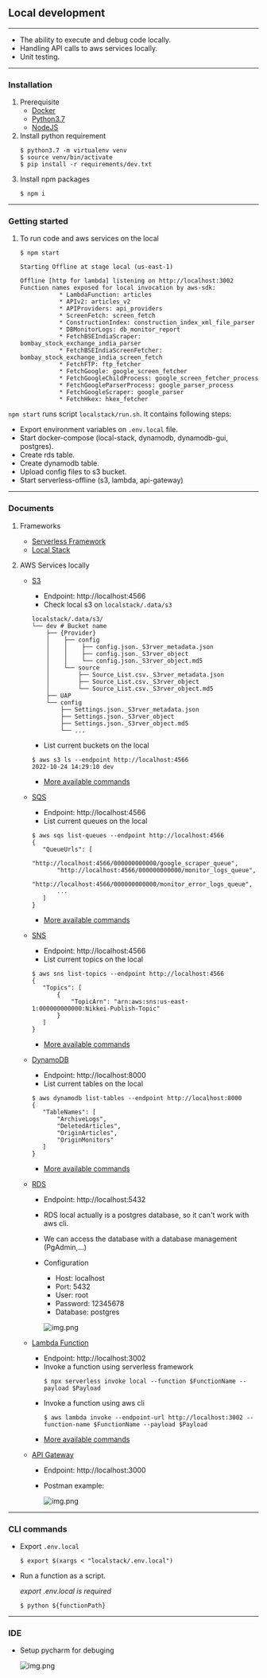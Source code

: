## Local development

---
- The ability to execute and debug code locally.
- Handling API calls to aws services locally.
- Unit testing.

---
### Installation

1. Prerequisite
   - [Docker](https://docs.docker.com/get-docker/)
   - [Python3.7](https://www.python.org/downloads/)
   - [NodeJS](https://nodejs.org/en/download/)
2. Install python requirement
    ```shell
    $ python3.7 -m virtualenv venv
    $ source venv/bin/activate
    $ pip install -r requirements/dev.txt
    ```
3. Install npm packages
    ```shell
    $ npm i
    ```
---
### Getting started
1. To run code and aws services on the local
    ```shell
    $ npm start

   Starting Offline at stage local (us-east-1)

    Offline [http for lambda] listening on http://localhost:3002
    Function names exposed for local invocation by aws-sdk:
               * LambdaFunction: articles
               * APIv2: articles_v2
               * APIProviders: api_providers
               * ScreenFetch: screen_fetch
               * ConstructionIndex: construction_index_xml_file_parser
               * DBMonitorLogs: db_monitor_report
               * FetchBSEIndiaScraper: bombay_stock_exchange_india_parser
               * FetchBSEIndiaScreenFetcher: bombay_stock_exchange_india_screen_fetch
               * FetchFTP: ftp_fetcher
               * FetchGoogle: google_screen_fetcher
               * FetchGoogleChildProcess: google_screen_fetcher_process
               * FetchGoogleParserProcess: google_parser_process
               * FetchGoogleScraper: google_parser
               * FetchHkex: hkex_fetcher
    ```
  `npm start` runs script `localstack/run.sh`. It contains following steps:
   - Export environment variables on `.env.local` file.
   - Start docker-compose (local-stack, dynamodb, dynamodb-gui, postgres).
   - Create rds table.
   - Create dynamodb table.
   - Upload config files to s3 bucket.
   - Start serverless-offline (s3, lambda, api-gateway)

---
### Documents
1. Frameworks
   - [Serverless Framework](https://www.serverless.com/plugins/serverless-offline)
   - [Local Stack](https://github.com/localstack/localstack)

2. AWS Services locally
   - [S3](https://docs.localstack.cloud/user-guide/aws/s3/)
     - Endpoint: http://localhost:4566
     - Check local s3 on `localstack/.data/s3`
     ```shell
     localstack/.data/s3/
     └── dev # Bucket name
         ├── {Provider}
         │    ├── config
         │    │    ├── config.json._S3rver_metadata.json
         │    │    ├── config.json._S3rver_object
         │    │    └── config.json._S3rver_object.md5
         │    └── source
         │        ├── Source_List.csv._S3rver_metadata.json
         │        ├── Source_List.csv._S3rver_object
         │        └── Source_List.csv._S3rver_object.md5
         ├── UAP
         └── config
             ├── Settings.json._S3rver_metadata.json
             ├── Settings.json._S3rver_object
             ├── Settings.json._S3rver_object.md5
             └── ...
     ```
     - List current buckets on the local
     ```shell
     $ aws s3 ls --endpoint http://localhost:4566
     2022-10-24 14:29:10 dev
     ```
     - [More available commands](https://docs.aws.amazon.com/cli/latest/reference/s3/index.html)
   - [SQS](https://docs.localstack.cloud/user-guide/aws/sqs/)
     - Endpoint: http://localhost:4566
     - List current queues on the local
     ```shell
     $ aws sqs list-queues --endpoint http://localhost:4566
     {
        "QueueUrls": [
            "http://localhost:4566/000000000000/google_scraper_queue",
            "http://localhost:4566/000000000000/monitor_logs_queue",
            "http://localhost:4566/000000000000/monitor_error_logs_queue",
            ...
        ]
     }
     ```
     - [More available commands](https://docs.aws.amazon.com/cli/latest/reference/sqs/index.html)
   - [SNS](https://docs.localstack.cloud/user-guide/aws/sns/)
     - Endpoint: http://localhost:4566
     - List current topics on the local
     ```shell
     $ aws sns list-topics --endpoint http://localhost:4566
     {
        "Topics": [
            {
                "TopicArn": "arn:aws:sns:us-east-1:000000000000:Nikkei-Publish-Topic"
            }
        ]
     }
     ```
     - [More available commands](https://docs.aws.amazon.com/cli/latest/reference/sns/index.html)
   - [DynamoDB](https://hub.docker.com/r/amazon/dynamodb-local/)
     - Endpoint: http://localhost:8000
     - List current tables on the local
     ```shell
     $ aws dynamodb list-tables --endpoint http://localhost:8000
     {
        "TableNames": [
            "ArchiveLogs",
            "DeletedArticles",
            "OriginArticles",
            "OriginMonitors"
        ]
     }
     ```
     - [More available commands](https://docs.aws.amazon.com/cli/latest/reference/dynamodb/index.html)
   - [RDS](https://hub.docker.com/_/postgres)
     - Endpoint: http://localhost:5432
     - RDS local actually is a postgres database, so it can't work with aws cli.
     - We can access the database with a database management (PgAdmin,...)
     - Configuration
       - Host: localhost
       - Port: 5432
       - User: root
       - Password: 12345678
       - Database: postgres

       ![img.png](docs/images/rds.png)

   - [Lambda Function](https://www.serverless.com/framework/docs/providers/aws/guide/functions)
     - Endpoint: http://localhost:3002
     - Invoke a function using serverless framework
       ```shell
       $ npx serverless invoke local --function $FunctionName --payload $Payload
       ```
     - Invoke a function using aws cli
       ```shell
       $ aws lambda invoke --endpoint-url http://localhost:3002 --function-name $FunctionName --payload $Payload
       ```
     - [More available commands](https://docs.aws.amazon.com/cli/latest/reference/lambda/index.html)
   - [API Gateway](https://www.serverless.com/framework/docs/providers/aws/events/apigateway)
     - Endpoint: http://localhost:3000
     - Postman example:

       ![img.png](docs/images/postman.png)
---
### CLI commands
- Export `.env.local`
    ```shell
    $ export $(xargs < "localstack/.env.local")
    ```
- Run a function as a script.

  _export .env.local is required_
    ```shell
    $ python ${functionPath}
    ```
---
### IDE
- Setup pycharm for debuging

  ![img.png](docs/images/pycharm.png)
